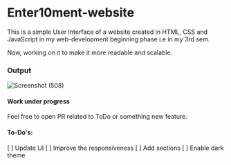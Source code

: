 # Enter10ment-website
This is a simple User Interface of a website created in HTML, CSS and JavaScript in my web-development beginning phase i.e in my 3rd sem.

Now, working on it to make it more readable and scalable.

### Output
![Screenshot (508)](https://user-images.githubusercontent.com/56729873/84538172-d13ffb00-ad0e-11ea-8056-cb45c65cdb20.png)

#### Work under progress
Feel free to open PR related to ToDo or something new feature.

#### To-Do's:
[ ] Update UI
[ ] Improve the responsiveness
[ ] Add sections
[ ] Enable dark theme
